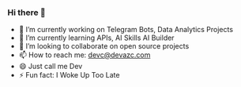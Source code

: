 ### Hi there 👋

- 🔭 I’m currently working on Telegram Bots, Data Analytics Projects
- 🌱 I’m currently learning APIs, AI Skills AI Builder
- 👯 I’m looking to collaborate on open source projects
- 📫 How to reach me: devc@devazc.com
- 😄 Just call me Dev
- ⚡ Fun fact: I Woke Up Too Late

